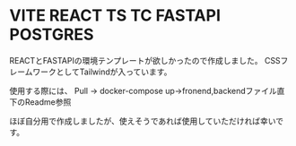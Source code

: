 # VITE REACT TS TC FASTAPI POSTGRES

REACTとFASTAPIの環境テンプレートが欲しかったので作成しました。
CSSフレームワークとしてTailwindが入っています。

使用する際には、
Pull → docker-compose up→fronend,backendファイル直下のReadme参照

ほぼ自分用で作成しましたが、使えそうであれば使用していただければ幸いです。
